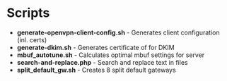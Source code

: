 Scripts
===
 - **generate-openvpn-client-config.sh** - Generates client configuration (inl. certs)
 - **generate-dkim.sh** - Generates certificate of <domain> for DKIM
 - **mbuf_autotune.sh** - Calculates optimal mbuf settings for server
 - **search-and-replace.php** - Search and replace text in files
 - **split_default_gw.sh** - Creates 8 split default gateways
